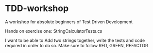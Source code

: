 # TDD-workshop
A workshop for absolute beginners of Test Driven Development

Hands on exercise one: StringCalculatorTests.cs

I want to be able to Add two strings together, write the tests and code required in order to do so. Make sure to follow RED, GREEN, REFACTOR
